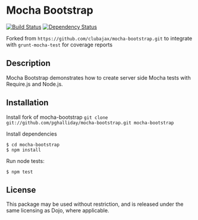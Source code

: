 Mocha Bootstrap
===============

[![Build Status](https://travis-ci.org/pghalliday/mocha-bootstrap.png)](https://travis-ci.org/pghalliday/mocha-bootstrap)
[![Dependency Status](https://gemnasium.com/pghalliday/mocha-bootstrap.png)](https://gemnasium.com/pghalliday/mocha-bootstrap)

Forked from `https://github.com/clubajax/mocha-bootstrap.git` to integrate with `grunt-mocha-test` for coverage reports

Description
-----------
Mocha Bootstrap demonstrates how to create server side Mocha tests with Require.js and Node.js.

Installation
------------

Install fork of mocha-bootstrap
`git clone git://github.com/pghalliday/mocha-bootstrap.git mocha-bootstrap`

Install dependencies
```
$ cd mocha-bootstrap
$ npm install
```

Run node tests:
```
$ npm test
```

License
-------

This package may be used without restriction, and is released under the same licensing
as Dojo, where applicable.
